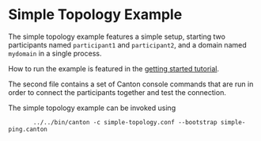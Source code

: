 # Simple Topology Example

The simple topology example features a simple setup, starting two participants named `participant1` 
and `participant2`, and a domain named `mydomain` in a single process.

How to run the example is featured in the [getting started tutorial](
https://docs.daml.com/canton/tutorials/getting_started.html#starting-canton).

The second file contains a set of Canton console commands that are run in order to connect the participants together
and test the connection.

The simple topology example can be invoked using

```
       ../../bin/canton -c simple-topology.conf --bootstrap simple-ping.canton 
```